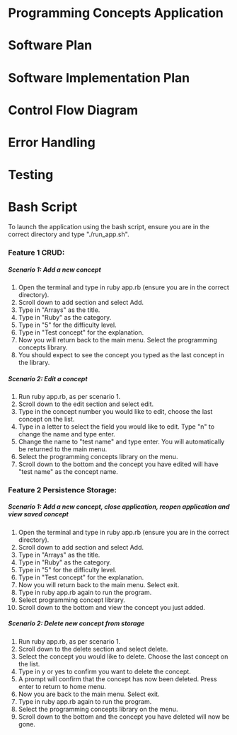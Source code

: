 # Programming Concepts Application

# Software Plan

# Software Implementation Plan

# Control Flow Diagram

# Error Handling

# Testing

# Bash Script

To launch the application using the bash script, ensure you are in the correct directory and type "./run_app.sh".

### Feature 1 CRUD:

##### Scenario 1: Add a new concept

1. Open the terminal and type in ruby app.rb (ensure you are in the correct directory).
2. Scroll down to add section and select Add.
3. Type in "Arrays" as the title.
4. Type in "Ruby" as the category.
5. Type in "5" for the difficulty level.
6. Type in "Test concept" for the explanation.
7. Now you will return back to the main menu. Select the programming concepts library.
8. You should expect to see the concept you typed as the last concept in the library.

##### Scenario 2: Edit a concept

1. Run ruby app.rb, as per scenario 1.
2. Scroll down to the edit section and select edit.
3. Type in the concept number you would like to edit, choose the last concept on the list.
4. Type in a letter to select the field you would like to edit. Type "n" to change the name and type enter.
5. Change the name to "test name" and type enter. You will automatically be returned to the main menu.
6. Select the programming concepts library on the menu.
7. Scroll down to the bottom and the concept you have edited will have "test name" as the concept name.

### Feature 2 Persistence Storage:

##### Scenario 1: Add a new concept, close application, reopen application and view saved concept

1. Open the terminal and type in ruby app.rb (ensure you are in the correct directory).
2. Scroll down to add section and select Add.
3. Type in "Arrays" as the title.
4. Type in "Ruby" as the category.
5. Type in "5" for the difficulty level.
6. Type in "Test concept" for the explanation.
7. Now you will return back to the main menu. Select exit.
8. Type in ruby app.rb again to run the program.
9. Select programming concept library.
10. Scroll down to the bottom and view the concept you just added.

##### Scenario 2: Delete new concept from storage

1. Run ruby app.rb, as per scenario 1.
2. Scroll down to the delete section and select delete.
3. Select the concept you would like to delete. Choose the last concept on the list.
4. Type in y or yes to confirm you want to delete the concept.
5. A prompt will confirm that the concept has now been deleted. Press enter to return to home menu.
6. Now you are back to the main menu. Select exit.
7. Type in ruby app.rb again to run the program.
8. Select the programming concepts library on the menu.
9. Scroll down to the bottom and the concept you have deleted will now be gone.
